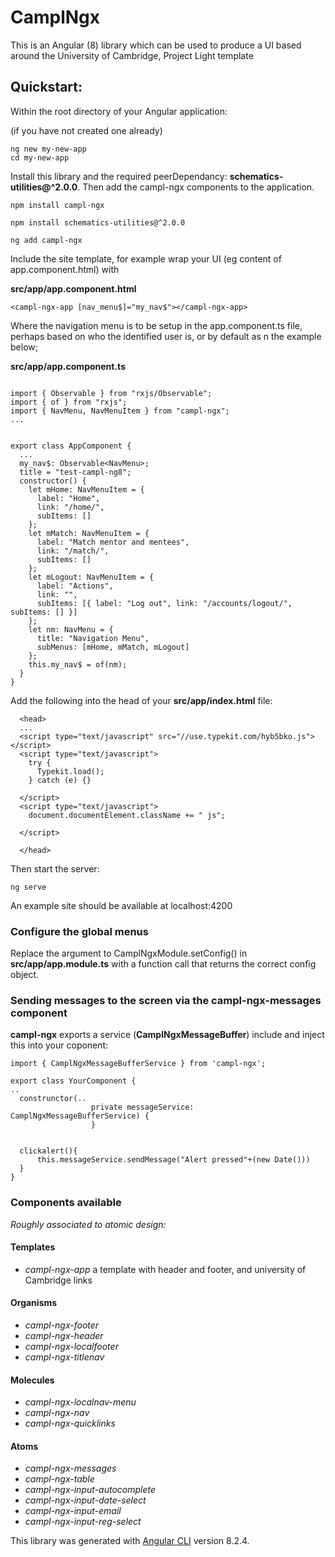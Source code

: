 # CamplNgx

This is an Angular (8) library which can be used to produce a UI based around the University of Cambridge, Project Light template

## Quickstart:

Within the root directory of your Angular application:

(if you have not created one already)

```
ng new my-new-app
cd my-new-app
```

Install this library and the required peerDependancy: **schematics-utilities@^2.0.0**. Then add the campl-ngx components to the application.

```
npm install campl-ngx

npm install schematics-utilities@^2.0.0

ng add campl-ngx
```

Include the site template, for example wrap your UI (eg content of app.component.html) with

**src/app/app.component.html**

```
<campl-ngx-app [nav_menu$]="my_nav$"></campl-ngx-app>
```

Where the navigation menu is to be setup in the app.component.ts file, perhaps based on who the identified user is, or by default as n the example below;

**src/app/app.component.ts**

```

import { Observable } from "rxjs/Observable";
import { of } from "rxjs";
import { NavMenu, NavMenuItem } from "campl-ngx";
...


export class AppComponent {
  ...
  my_nav$: Observable<NavMenu>;
  title = "test-campl-ng8";
  constructor() {
    let mHome: NavMenuItem = {
      label: "Home",
      link: "/home/",
      subItems: []
    };
    let mMatch: NavMenuItem = {
      label: "Match mentor and mentees",
      link: "/match/",
      subItems: []
    };
    let mLogout: NavMenuItem = {
      label: "Actions",
      link: "",
      subItems: [{ label: "Log out", link: "/accounts/logout/", subItems: [] }]
    };
    let nm: NavMenu = {
      title: "Navigation Menu",
      subMenus: [mHome, mMatch, mLogout]
    };
    this.my_nav$ = of(nm);
  }
}
```

Add the following into the head of your **src/app/index.html** file:

```
  <head>
  ...
  <script type="text/javascript" src="//use.typekit.com/hyb5bko.js"></script>
  <script type="text/javascript">
    try {
      Typekit.load();
    } catch (e) {}

  </script>
  <script type="text/javascript">
    document.documentElement.className += " js";

  </script>

  </head>
```

Then start the server:

```
ng serve
```

An example site should be available at localhost:4200

### Configure the global menus

Replace the argument to CamplNgxModule.setConfig() in **src/app/app.module.ts** with a function call that returns the correct config object.

### Sending messages to the screen via the campl-ngx-messages component

**campl-ngx** exports a service (**CamplNgxMessageBuffer**) include and inject this into your coponent:

```
import { CamplNgxMessageBufferService } from 'campl-ngx';

export class YourComponent {
..
  construnctor(..
                  private messageService: CamplNgxMessageBufferService) {
                  }


  clickalert(){
      this.messageService.sendMessage("Alert pressed"+(new Date()))
  }
}
```

### Components available

*Roughly associated to atomic design:*

#### Templates

* _campl-ngx-app_ a template with header and footer, and university of Cambridge links

#### Organisms

* _campl-ngx-footer_
* _campl-ngx-header_
* _campl-ngx-localfooter_
* _campl-ngx-titlenav_

#### Molecules

* _campl-ngx-localnav-menu_
* _campl-ngx-nav_
* _campl-ngx-quicklinks_


#### Atoms

* _campl-ngx-messages_
* _campl-ngx-table_
* _campl-ngx-input-autocomplete_
* _campl-ngx-input-date-select_
* _campl-ngx-input-email_
* _campl-ngx-input-reg-select_


This library was generated with [Angular CLI](https://github.com/angular/angular-cli) version 8.2.4.
